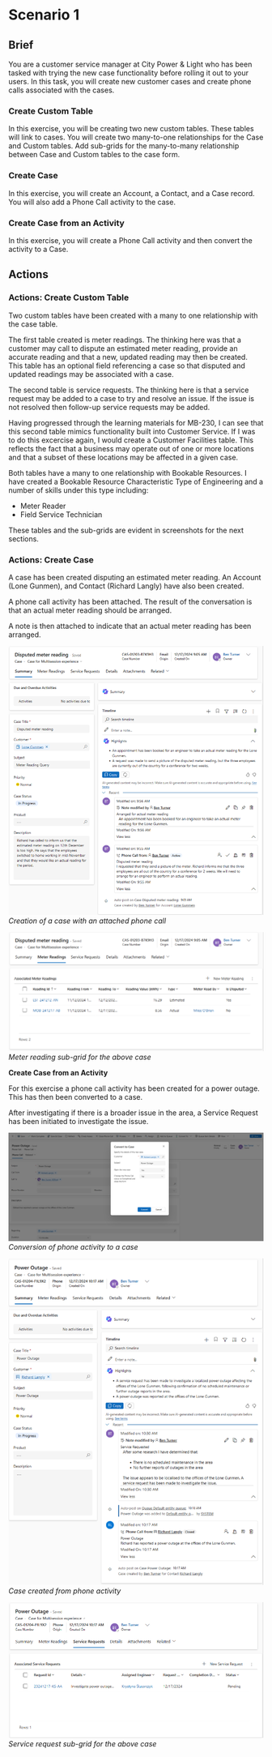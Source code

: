 # Scenario 1

## Brief

You are a customer service manager at City Power & Light who has been tasked
with trying the new case functionality before rolling it out to your users.
In this task, you will create new customer cases and create phone calls
associated with the cases.

### Create Custom Table

In this exercise, you will be creating two new custom tables. These tables will
link to cases. You will create two many-to-one relationships for the Case and
Custom tables. Add sub-grids for the many-to-many relationship between Case and
Custom tables to the case form.

### Create Case

In this exercise, you will create an Account, a Contact, and a Case record. You
will also add a Phone Call activity to the case.

### Create Case from an Activity

In this exercise, you will create a Phone Call activity and then convert the
activity to a Case.

## Actions

### Actions: Create Custom Table

Two custom tables have been created with a many to one relationship with the
case table.

The first table created is meter readings. The thinking here was that a customer
may call to dispute an estimated meter reading, provide an accurate reading and
that a new, updated reading may then be created. This table has an optional
field referencing a case so that disputed and updated readings may be associated
with a case.

The second table is service requests. The thinking here is that a service
request may be added to a case to try and resolve an issue. If the issue is not
resolved then follow-up service requests may be added.

Having progressed through the learning materials for MB-230, I can see that this
second table mimics functionality built into Customer Service. If I was to do
this excercise again, I would create a Customer Facilities table. This reflects
the fact that a business may operate out of one or more locations and that a
subset of these locations may be affected in a given case.

Both tables have a many to one relationship with Bookable Resources. I have
created a Bookable Resource Characteristic Type of Engineering and a number of
skills under this type including:

- Meter Reader
- Field Service Technician

These tables and the sub-grids are evident in screenshots for the next sections.

### Actions: Create Case

A case has been created disputing an estimated meter reading. An Account (Lone
Gunmen), and Contact (Richard Langly) have also been created.

A phone call activity has been attached. The result of the conversation is that
an actual meter reading should be arranged.

A note is then attached to indicate that an actual meter reading has been
arranged.

![creation of a case](../images/s1_1.png)
_Creation of a case with an attached phone call_

![Meter reading subgrid](../images/s1_2.png)
_Meter reading sub-grid for the above case_

**Create Case from an Activity**

For this exercise a phone call activity has been created for a power outage.
This has then been converted to a case.

After investigating if there is a broader issue in the area, a Service Request
has been initiated to investigate the issue.

![Conversion of activity to a case](../images/s1_3.png)
_Conversion of phone activity to a case_

![Case created from a phone activity](../images/s1_4.png)
_Case created from phone activity_

![Service request sub-grid](../images/s1_5.png)
_Service request sub-grid for the above case_
